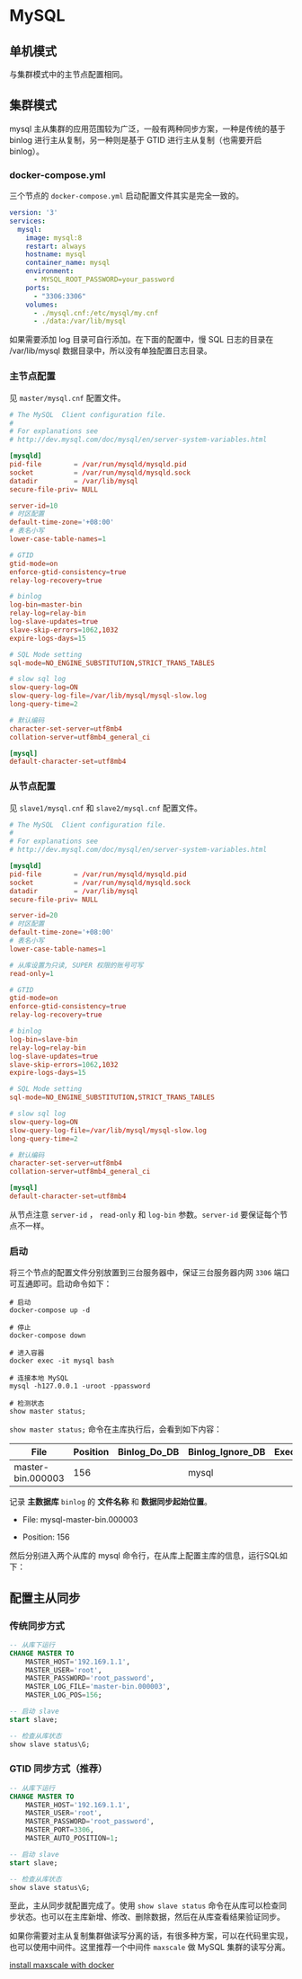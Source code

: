 # MySQL

## 单机模式

与集群模式中的主节点配置相同。

## 集群模式

mysql 主从集群的应用范围较为广泛，一般有两种同步方案，一种是传统的基于 binlog 进行主从复制，另一种则是基于 GTID 进行主从复制（也需要开启 binlog）。

### docker-compose.yml

三个节点的 `docker-compose.yml` 启动配置文件其实是完全一致的。

```yaml
version: '3'
services:
  mysql:
    image: mysql:8
    restart: always
    hostname: mysql
    container_name: mysql
    environment:
      - MYSQL_ROOT_PASSWORD=your_password
    ports:
      - "3306:3306"
    volumes:
      - ./mysql.cnf:/etc/mysql/my.cnf
      - ./data:/var/lib/mysql
```

如果需要添加 log 目录可自行添加。在下面的配置中，慢 SQL 日志的目录在 /var/lib/mysql 数据目录中，所以没有单独配置日志目录。

### 主节点配置

见 `master/mysql.cnf` 配置文件。

```cnf
# The MySQL  Client configuration file.
#
# For explanations see
# http://dev.mysql.com/doc/mysql/en/server-system-variables.html

[mysqld]
pid-file        = /var/run/mysqld/mysqld.pid
socket          = /var/run/mysqld/mysqld.sock
datadir         = /var/lib/mysql
secure-file-priv= NULL

server-id=10
# 时区配置
default-time-zone='+08:00'
# 表名小写
lower-case-table-names=1

# GTID
gtid-mode=on
enforce-gtid-consistency=true
relay-log-recovery=true

# binlog
log-bin=master-bin
relay-log=relay-bin
log-slave-updates=true
slave-skip-errors=1062,1032
expire-logs-days=15

# SQL Mode setting
sql-mode=NO_ENGINE_SUBSTITUTION,STRICT_TRANS_TABLES

# slow sql log
slow-query-log=ON
slow-query-log-file=/var/lib/mysql/mysql-slow.log
long-query-time=2

# 默认编码
character-set-server=utf8mb4
collation-server=utf8mb4_general_ci

[mysql]
default-character-set=utf8mb4
```

### 从节点配置

见 `slave1/mysql.cnf` 和 `slave2/mysql.cnf` 配置文件。

```cnf
# The MySQL  Client configuration file.
#
# For explanations see
# http://dev.mysql.com/doc/mysql/en/server-system-variables.html

[mysqld]
pid-file        = /var/run/mysqld/mysqld.pid
socket          = /var/run/mysqld/mysqld.sock
datadir         = /var/lib/mysql
secure-file-priv= NULL

server-id=20
# 时区配置
default-time-zone='+08:00'
# 表名小写
lower-case-table-names=1

# 从库设置为只读, SUPER 权限的账号可写
read-only=1

# GTID
gtid-mode=on
enforce-gtid-consistency=true
relay-log-recovery=true

# binlog
log-bin=slave-bin
relay-log=relay-bin
log-slave-updates=true
slave-skip-errors=1062,1032
expire-logs-days=15

# SQL Mode setting
sql-mode=NO_ENGINE_SUBSTITUTION,STRICT_TRANS_TABLES

# slow sql log
slow-query-log=ON
slow-query-log-file=/var/lib/mysql/mysql-slow.log
long-query-time=2

# 默认编码
character-set-server=utf8mb4
collation-server=utf8mb4_general_ci

[mysql]
default-character-set=utf8mb4
```

从节点注意 `server-id` ， `read-only` 和 `log-bin` 参数。`server-id` 要保证每个节点不一样。

### 启动

将三个节点的配置文件分别放置到三台服务器中，保证三台服务器内网 `3306` 端口可互通即可。启动命令如下：

```shell
# 启动
docker-compose up -d

# 停止
docker-compose down

# 进入容器
docker exec -it mysql bash

# 连接本地 MySQL
mysql -h127.0.0.1 -uroot -ppassword

# 检测状态
show master status;
```

`show master status;` 命令在主库执行后，会看到如下内容：

| File              | Position | Binlog_Do_DB | Binlog_Ignore_DB | Executed_Gtid_Set |
|-------------------|----------|--------------|------------------|-------------------|
| master-bin.000003 | 156      |              | mysql            |                   |

记录 **主数据库** `binlog` 的 **文件名称** 和 **数据同步起始位置**。

* File: mysql-master-bin.000003

* Position: 156

然后分别进入两个从库的 mysql 命令行，在从库上配置主库的信息，运行SQL如下：

## 配置主从同步

### 传统同步方式

```sql
-- 从库下运行
CHANGE MASTER TO
    MASTER_HOST='192.169.1.1',
    MASTER_USER='root',
    MASTER_PASSWORD='root_password',
    MASTER_LOG_FILE='master-bin.000003',
    MASTER_LOG_POS=156;

-- 启动 slave
start slave;

-- 检查从库状态
show slave status\G;
```

### GTID 同步方式（推荐）

```sql
-- 从库下运行
CHANGE MASTER TO
    MASTER_HOST='192.169.1.1',
    MASTER_USER='root',
    MASTER_PASSWORD='root_password',
	MASTER_PORT=3306,
    MASTER_AUTO_POSITION=1;

-- 启动 slave
start slave;

-- 检查从库状态
show slave status\G;
```

至此，主从同步就配置完成了。使用 `show slave status` 命令在从库可以检查同步状态。也可以在主库新增、修改、删除数据，然后在从库查看结果验证同步。

如果你需要对主从复制集群做读写分离的话，有很多种方案，可以在代码里实现，也可以使用中间件。这里推荐一个中间件 `maxscale` 做 MySQL 集群的读写分离。

[install maxscale with docker](../maxscale/README.md)